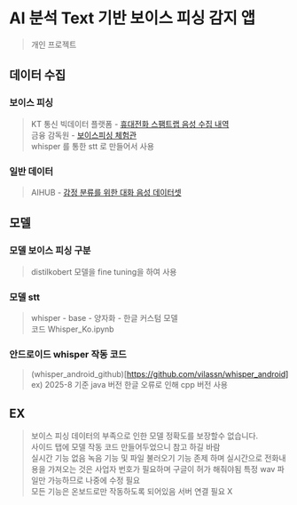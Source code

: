 #  AI 분석 Text 기반 보이스 피싱 감지 앱 
  > 개인 프로젝트 

## 데이터 수집 
### 보이스 피싱
  > KT 통신 빅데이터 플랫폼 - [휴대전화 스팸트랩 음성 수집 내역](https://bdp.kt.co.kr/invoke/SOKBP2602/) <br/>
  > 금융 감독원 - [보이스피싱 체험관](https://www.fss.or.kr/fss/bbs/B0000203/list.do?menuNo=200686) <br/>
  > whisper 를 통한 stt 로 만들어서 사용

### 일반 데이터
  > AIHUB - [감정 분류를 위한 대화 음성 데이터셋](https://aihub.or.kr/aihubdata/data/view.do?currMenu=115&topMenu=100&dataSetSn=263)
## 모델
### 모델 보이스 피싱 구분 
  > distilkobert 모델을 fine tuning을 하여 사용
  
### 모델 stt 
  > whisper - base - 양자화 - 한글 커스텀 모델 <br/>
  > 코드 Whisper_Ko.ipynb
  
### 안드로이드 whisper 작동 코드 
   > (whisper_android_github)[https://github.com/vilassn/whisper_android] <br/>
   > ex) 2025-8 기준 java 버전 한글 오류로 인해 cpp 버전 사용 

## EX
   > 보이스 피싱 데이터의 부족으로 인한 모델 정확도를 보장할수 없습니다. <br/>
   > 사이드 탭에 모델 작동 코드 만들어두었으니 참고 하길 바람 <br/>
   > 실시간 기능 없음 녹음 기능 및 파일 불러오기 기능 존제 하며
   > 실시간으로 전화내용을 가져오는 것은 사업자 번호가 필요하며 구글이 허가 해줘야됨
   > 특정 wav 파일만 가능하므로 나중에 수정 필요 <br/>
   > 모든 기능은 온보드로만 작동하도록 되어있음 서버 연결 필요 X <br/>
